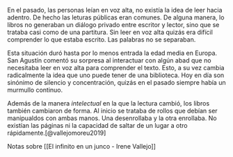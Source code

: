 En el pasado, las personas leían en voz alta, no existía la idea de leer hacia adentro. De hecho las leturas públicas eran comunes. De alguna manera, lo libros no generaban un diálogo privado entre escritor y lector, sino que se trataba casi como de una partitura. Sin leer en voz alta quizás era difícil comprender lo que estaba escrito. Las palabras no se separaban. 

Esta situación duró hasta por lo menos entrada la edad media en Europa. San Agustín comentó su sorpresa al interactuar con algún abad que no necesitaba leer en voz alta para comprender el texto. Esto, a su vez cambia radicalmente la idea que uno puede tener de una biblioteca. Hoy en día son sinónimo de silencio y concentración, quizás en el pasado siempre había un murmullo continuo. 

Además de la manera *intelectual* en la que la lectura cambió, los libros también cambiaron de forma. Al inicio se trataba de rollos que debían ser manipualdos con ambas manos. Una desenrollaba y la otra enrollaba. No existían las páginas ni la capacidad de saltar de un lugar a otro rápidamente.[@vallejomoreu2019]

Notas sobre [[El infinito en un junco - Irene Vallejo]]